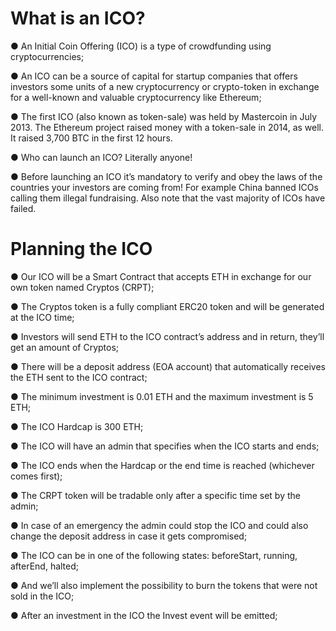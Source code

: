 # **What is an ICO?**

● An Initial Coin Offering (ICO) is a type of crowdfunding using cryptocurrencies;

● An ICO can be a source of capital for startup companies that offers investors some units of a new cryptocurrency or crypto-token in exchange for a well-known and valuable cryptocurrency like Ethereum; 

● The first ICO (also known as token-sale) was held by Mastercoin in July 2013. The Ethereum project raised money with a token-sale in 2014, as well. It raised 3,700 BTC in the first 12 hours.

● Who can launch an ICO? Literally anyone! 

● Before launching an ICO it’s mandatory to verify and obey the laws of the countries your investors are coming from! For example China banned ICOs calling them illegal fundraising. Also note that the vast majority of ICOs have failed.

# **Planning the ICO**


● Our ICO will be a Smart Contract that accepts ETH in exchange for our own token named Cryptos (CRPT);

● The Cryptos token is a fully compliant ERC20 token and will be generated at the ICO time;

● Investors will send ETH to the ICO contract’s address and in return, they’ll get an amount of Cryptos;

● There will be a deposit address (EOA account) that automatically receives the ETH sent to the ICO contract;

● The minimum investment is 0.01 ETH and the maximum investment is 5 ETH;

● The ICO Hardcap is 300 ETH;

● The ICO will have an admin that specifies when the ICO starts and ends;

● The ICO ends when the Hardcap or the end time is reached (whichever comes first);

● The CRPT token will be tradable only after a specific time set by the admin;

● In case of an emergency the admin could stop the ICO and could also change the deposit address in case it gets compromised;

● The ICO can be in one of the following states: beforeStart, running, afterEnd, halted;

● And we’ll also implement the possibility to burn the tokens that were not sold in the ICO;

● After an investment in the ICO the Invest event will be emitted;

